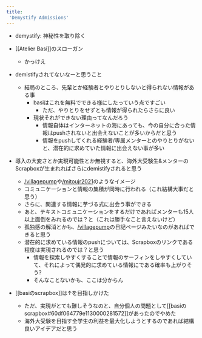 ```yaml
---
title:
 'Demystify Admissions'
---
```


- demystify: 神秘性を取り除く
- [[Atelier Basi]]のスローガン
    - かっけえ

- demistifyされてないなーと思うこと
    - 結局のところ、先輩とか経験者とやりとりしないと得られない情報がある事
        - basiはこれを無料でできる様にしたっていう点ですごい
            - ただ、やりとりをせずとも情報が得られたらさらに良い
        - 現状それができない理由ってなんだろう
            - 情報自体はインターネットの海にあっても、今の自分に合った情報はpushされないと出会えないことが多いからだと思う
            - 情報をpushしてくれる経験者/専属メンターとのやりとりがないと、潜在的に求めていた情報に出会えない事が多い

- 導入の大変さとか実現可能性とか無視すると、海外大受験生&メンターのScrapboxが生まれればさらにdemistifyされると思う
    - [/villagepump](https://scrapbox.io/villagepump)や[/mitoujr2021](https://scrapbox.io/mitoujr2021)のようなイメージ
    - コミュニケーションと情報の集積が同時に行われる（これ結構大事だと思う）
    - さらに、関連する情報に芋づる式に出会う事ができる
    - あと、テキストコミュニケーションをするだけであればメンターも15人以上面倒をみれるのでは？と（これは勝手なこと言えないけど）
    - 孤独感の解消とかも、[/villagepump](https://scrapbox.io/villagepump)の日記ページみたいなのがあればできると思う
    - 潜在的に求めている情報のpushについては、Scrapboxのリンクである程度は実現されるのでは？と思う
        - 情報を探索しやすくすることで情報のサーフィンをしやすくしていて、それによって偶発的に求めている情報にである確率も上がりそう?
        - そんなことないかも、ここは分からん
- [[basiのscrapbox]]は↑を目指しかけた
    - ただ、実現がとても難しそうなのと、自分個人の問題として[[basiのscrapbox#60df064779e1130000281572]]があったのでやめた
    - 海外大受験を目指す全学生の利益を最大化しようとするのであれば結構良いアイデアだと思う